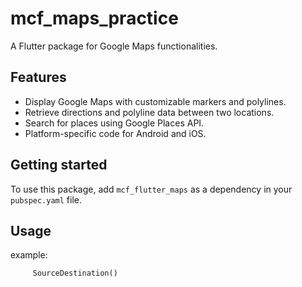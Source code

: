 # mcf_maps_practice

A Flutter package for Google Maps functionalities.

## Features

 - Display Google Maps with customizable markers and polylines.
- Retrieve directions and polyline data between two locations.
- Search for places using Google Places API.
- Platform-specific code for Android and iOS.


## Getting started

To use this package, add `mcf_flutter_maps` as a dependency in your `pubspec.yaml` file.


## Usage

example:

```dart
     SourceDestination()
```
